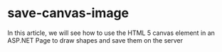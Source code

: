 save-canvas-image
=================

In this article, we will see how to use the HTML 5 canvas element in an ASP.NET Page to draw shapes and save them on the server